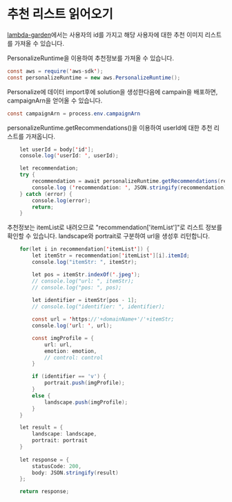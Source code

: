 # 추천 리스트 읽어오기

[lambda-garden](https://github.com/kyopark2014/emotion-garden/blob/main/lambda-garden/index.js)에서는 사용자의 id를 가지고 해당 사용자에 대한 추천 이미지 리스트를 가져올 수 있습니다.

PersonalizeRuntime을 이용하여 추천정보를 가져올 수 있습니다.

```java
const aws = require('aws-sdk');
const personalizeRuntime = new aws.PersonalizeRuntime();
```

Personalize에 데이터 import후에 solution을 생성한다음에 campain을 배포하면, campaignArn을 얻어올 수 있습니다.

```java
const campaignArn = process.env.campaignArn
```

personalizeRuntime.getRecommendations()을 이용하여 userId에 대한 추천 리스트를 가져옵니다.

```java
    let userId = body['id'];
    console.log('userId: ', userId);

    let recommendation; 
    try {
        recommendation = await personalizeRuntime.getRecommendations(recommendationParams).promise();
        console.log ('recommendation: ', JSON.stringify(recommendation));
    } catch (error) {
        console.log(error);
        return;
    }  
```

추천정보는 itemList로 내려오므로 "recommendation['itemList']"로 리스트 정보를 확인할 수 있습니다. landscape와 portrait로 구분하여 url을 생성후 리턴합니다. 

```java
    for(let i in recommendation['itemList']) {
        let itemStr = recommendation['itemList'][i].itemId;
        console.log("itemStr: ", itemStr);

        let pos = itemStr.indexOf('.jpeg');
        // console.log("url: ", itemStr);
        // console.log("pos: ", pos);
        
        let identifier = itemStr[pos - 1];
        // console.log("identifier: ", identifier);    

        const url = 'https://'+domainName+'/'+itemStr;
        console.log('url: ', url);

        const imgProfile = {
            url: url,
            emotion: emotion,
            // control: control
        }

        if (identifier == 'v') {
            portrait.push(imgProfile);
        }
        else {
            landscape.push(imgProfile);
        }
    }

    let result = {
        landscape: landscape,
        portrait: portrait
    }
    
    let response = {
        statusCode: 200,
        body: JSON.stringify(result)
    };

    return response;
```    
